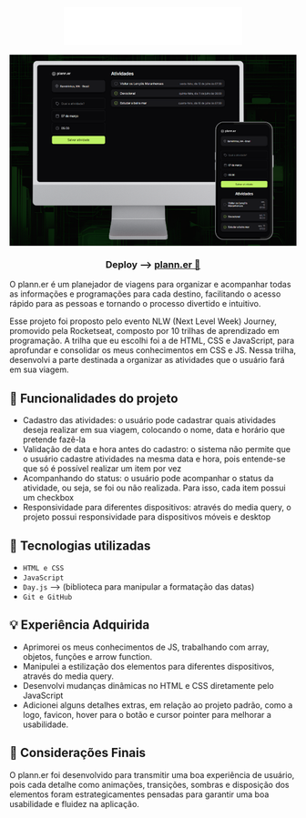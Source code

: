 <div align=center>
<img src="assets/logo.svg" align=center> <br><br>
<img src=".github/mockup-planner.png" align=center>

### Deploy --> <a href="https://brunacostaz.github.io/plann.er/" text-align="center">plann.er 🔗</a>
</div>


O plann.er é um planejador de viagens para organizar e acompanhar todas as informações e programações para cada destino, facilitando o acesso rápido para as pessoas e tornando o processo divertido e intuitivo. 

Esse projeto foi proposto pelo evento NLW (Next Level Week) Journey, promovido pela Rocketseat, composto por 10 trilhas de aprendizado em programação. A trilha que eu escolhi foi a de HTML, CSS e JavaScript, para aprofundar e consolidar os meus conhecimentos em CSS e JS. Nessa trilha, desenvolvi a parte destinada a organizar as atividades que o usuário fará em sua viagem. 

## 🔨 Funcionalidades do projeto

- Cadastro das atividades: o usuário pode cadastrar quais atividades deseja realizar em sua viagem, colocando o nome, data e horário que pretende fazê-la
- Validação de data e hora antes do cadastro: o sistema não permite que o usuário cadastre atividades na mesma data e hora, pois entende-se que só é possível realizar um item por vez
- Acompanhando do status: o usuário pode acompanhar o status da atividade, ou seja, se foi ou não realizada. Para isso, cada item possui um checkbox
- Responsividade para diferentes dispositivos: através do media query, o projeto possui responsividade para dispositivos móveis e desktop

## 🚀 Tecnologias utilizadas

- `HTML e CSS`
- `JavaScript`
- `Day.js` --> (biblioteca para manipular a formatação das datas)
- `Git e GitHub`

## 💡 Experiência Adquirida

- Aprimorei os meus conhecimentos de JS, trabalhando com array, objetos, funções e arrow function. 
- Manipulei a estilização dos elementos para diferentes dispositivos, através do media query.
- Desenvolvi mudanças dinâmicas no HTML e CSS diretamente pelo JavaScript 
- Adicionei alguns detalhes extras, em relação ao projeto padrão, como a logo, favicon, hover para o botão e cursor pointer para melhorar a usabilidade.

## 🎯 Considerações Finais

O plann.er foi desenvolvido para transmitir uma boa experiência de usuário, pois cada detalhe como animações, transições, sombras e disposição dos elementos foram estrategicamentes pensadas para garantir uma boa usabilidade e fluidez na aplicação.

